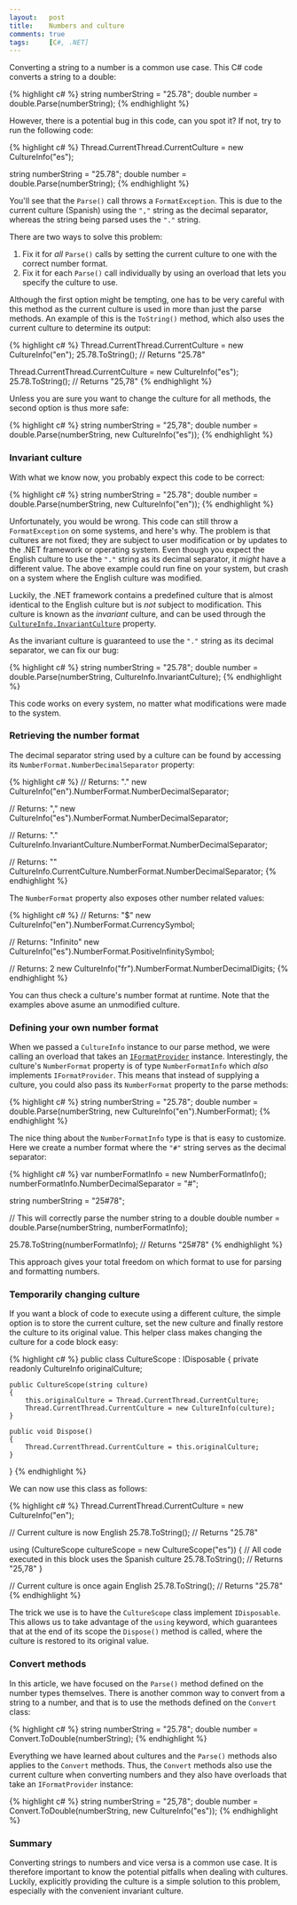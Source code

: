 ```yaml
---
layout:   post
title:    Numbers and culture
comments: true
tags:     [C#, .NET]
---
```


Converting a string to a number is a common use case. This C# code converts a string to a double:

{% highlight c# %}
string numberString = "25.78";
double number = double.Parse(numberString);
{% endhighlight %}

However, there is a potential bug in this code, can you spot it? If not, try to run the following code:

{% highlight c# %}
Thread.CurrentThread.CurrentCulture = new CultureInfo("es");

string numberString = "25.78";
double number = double.Parse(numberString);
{% endhighlight %}

You'll see that the `Parse()` call throws a `FormatException`. This is due to the current culture (Spanish) using the `","` string as the decimal separator, whereas the string being parsed uses the `"."` string.

There are two ways to solve this problem:

1. Fix it for *all* `Parse()` calls by setting the current culture to one with the correct number format.
2. Fix it for each `Parse()` call individually by using an overload that lets you specify the culture to use.

Although the first option might be tempting, one has to be very careful with this method as the current culture is used in more than just the parse methods. An example of this is the `ToString()` method, which also uses the current culture to determine its output:

{% highlight c# %}
Thread.CurrentThread.CurrentCulture = new CultureInfo("en");
25.78.ToString(); // Returns "25.78"

Thread.CurrentThread.CurrentCulture = new CultureInfo("es");
25.78.ToString(); // Returns "25,78"
{% endhighlight %}

Unless you are sure you want to change the culture for all methods, the second option is thus more safe:

{% highlight c# %}
string numberString = "25,78";
double number = double.Parse(numberString, new CultureInfo("es"));
{% endhighlight %}

### Invariant culture
With what we know now, you probably expect this code to be correct:

{% highlight c# %}
string numberString = "25.78";
double number = double.Parse(numberString, new CultureInfo("en"));
{% endhighlight %}

Unfortunately, you would be wrong. This code can still throw a `FormatException` on some systems, and here's why. The problem is that cultures are not fixed; they are subject to user modification or by updates to the .NET framework or operating system. Even though you expect the English culture to use the `"."` string as its decimal separator, it *might* have a different value. The above example could run fine on your system, but crash on a system where the English culture was modified.

Luckily, the .NET framework contains a predefined culture that is almost identical to the English culture but is *not* subject to modification. This culture is known as the *invariant* culture, and can be used through the [`CultureInfo.InvariantCulture`](http://msdn.microsoft.com/en-us/library/system.globalization.cultureinfo.invariantculture\(v=vs.110\).aspx) property. 

As the invariant culture is guaranteed to use the `"."` string as its decimal separator, we can fix our bug:

{% highlight c# %}
string numberString = "25.78";
double number = double.Parse(numberString, CultureInfo.InvariantCulture);
{% endhighlight %}

This code works on every system, no matter what modifications were made to the system.

### Retrieving the number format
The decimal separator string used by a culture can be found by accessing its `NumberFormat.NumberDecimalSeparator` property:

{% highlight c# %}
// Returns: "."
new CultureInfo("en").NumberFormat.NumberDecimalSeparator;
    
// Returns: ","
new CultureInfo("es").NumberFormat.NumberDecimalSeparator;

// Returns: "."
CultureInfo.InvariantCulture.NumberFormat.NumberDecimalSeparator;

// Returns: "<depends on the current culture>"
CultureInfo.CurrentCulture.NumberFormat.NumberDecimalSeparator;
{% endhighlight %}

The `NumberFormat` property also exposes other number related values:

{% highlight c# %}
// Returns: "$"
new CultureInfo("en").NumberFormat.CurrencySymbol;
    
// Returns: "Infinito"
new CultureInfo("es").NumberFormat.PositiveInfinitySymbol;

// Returns: 2
new CultureInfo("fr").NumberFormat.NumberDecimalDigits;
{% endhighlight %}

You can thus check a culture's number format at runtime. Note that the examples above asume an unmodified culture.

### Defining your own number format
When we passed a `CultureInfo` instance to our parse method, we were calling an overload that takes an [`IFormatProvider`](http://msdn.microsoft.com/en-us/library/system.iformatprovider\(v=vs.110\).aspx) instance. Interestingly, the culture's `NumberFormat` property is of type `NumberFormatInfo` which *also* implements `IFormatProvider`. This means that instead of supplying a culture, you could also pass its `NumberFormat` property to the parse methods:

{% highlight c# %}
string numberString = "25.78";
double number = double.Parse(numberString, new CultureInfo("en").NumberFormat);
{% endhighlight %}

The nice thing about the `NumberFormatInfo` type is that is easy to customize. Here we create a number format where the `"#"` string serves as the decimal separator:

{% highlight c# %}
var numberFormatInfo = new NumberFormatInfo();
numberFormatInfo.NumberDecimalSeparator = "#";
    
string numberString = "25#78";

// This will correctly parse the number string to a double
double number = double.Parse(numberString, numberFormatInfo);

25.78.ToString(numberFormatInfo); // Returns "25#78"
{% endhighlight %}

This approach gives your total freedom on which format to use for parsing and formatting numbers.

### Temporarily changing culture
If you want a block of code to execute using a different culture, the simple option is to store the current culture, set the new culture and finally restore the culture to its original value. This helper class makes changing the culture for a code block easy:

{% highlight c# %}
public class CultureScope : IDisposable
{
    private readonly CultureInfo originalCulture;

    public CultureScope(string culture)
    {
        this.originalCulture = Thread.CurrentThread.CurrentCulture;
        Thread.CurrentThread.CurrentCulture = new CultureInfo(culture);
    }

    public void Dispose()
    {
        Thread.CurrentThread.CurrentCulture = this.originalCulture;
    }
}
{% endhighlight %}

We can now use this class as follows:

{% highlight c# %}
Thread.CurrentThread.CurrentCulture = new CultureInfo("en");

// Current culture is now English
25.78.ToString(); // Returns "25.78"

using (CultureScope cultureScope = new CultureScope("es"))
{
    // All code executed in this block uses the Spanish culture
    25.78.ToString(); // Returns "25,78"
}

// Current culture is once again English
25.78.ToString(); // Returns "25.78"
{% endhighlight %}

The trick we use is to have the `CultureScope` class implement `IDisposable`.  This allows us to take advantage of the `using` keyword, which guarantees that at the end of its scope the `Dispose()` method is called, where the culture is restored to its original value.

### Convert methods
In this article, we have focused on the `Parse()` method defined on the number types themselves. There is another common way to convert from a string to a number, and that is to use the methods defined on the `Convert` class:

{% highlight c# %}
string numberString = "25.78";
double number = Convert.ToDouble(numberString);
{% endhighlight %}

Everything we have learned about cultures and the `Parse()` methods also applies to the `Convert` methods. Thus, the `Convert` methods also use the current culture when converting numbers and they also have overloads that take an `IFormatProvider` instance:

{% highlight c# %}
string numberString = "25,78";
double number = Convert.ToDouble(numberString, new CultureInfo("es"));
{% endhighlight %}

### Summary
Converting strings to numbers and vice versa is a common use case. It is therefore important to know the potential pitfalls when dealing with cultures. Luckily, explicitly providing the culture is a simple solution to this problem, especially with the convenient invariant culture.